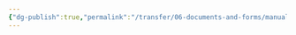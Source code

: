 ```yaml
---
{"dg-publish":true,"permalink":"/transfer/06-documents-and-forms/manual-applications/ready-set-auction/"}
---
```


